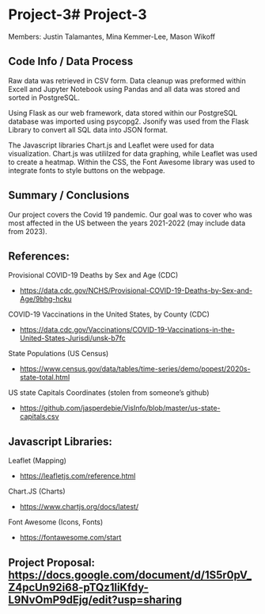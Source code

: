 # Project-3# Project-3

Members: Justin Talamantes, Mina Kemmer-Lee, Mason Wikoff


## Code Info / Data Process
Raw data was retrieved in CSV form. Data cleanup was preformed within Excell and Jupyter Notebook using Pandas and all data was stored and sorted in PostgreSQL.

Using Flask as our web framework, data stored within our PostgreSQL database was imported using psycopg2. Jsonify was used from the Flask Library to convert all SQL data into JSON format. 

The Javascript libraries Chart.js and Leaflet were used for data visualization. Chart.js was utililzed for data graphing, while Leaflet was used to create a heatmap. Within the CSS, the Font Awesome ​library was used to integrate fonts to style buttons on the webpage.

## Summary / Conclusions
Our project covers the Covid 19 pandemic. Our goal was to cover who was most affected in the US between the years 2021-2022 (may include data from 2023).

## References: 
Provisional COVID-19 Deaths by Sex and Age (CDC)  
-  https://data.cdc.gov/NCHS/Provisional-COVID-19-Deaths-by-Sex-and-Age/9bhg-hcku

COVID-19 Vaccinations in the United States, by County (CDC) 
-  https://data.cdc.gov/Vaccinations/COVID-19-Vaccinations-in-the-United-States-Jurisdi/unsk-b7fc

State Populations (US Census)
-  https://www.census.gov/data/tables/time-series/demo/popest/2020s-state-total.html

US state Capitals Coordinates (stolen from someone’s github)   
-  https://github.com/jasperdebie/VisInfo/blob/master/us-state-capitals.csv


## Javascript Libraries:
Leaflet (Mapping)
- https://leafletjs.com/reference.html

Chart.JS (Charts)
- https://www.chartjs.org/docs/latest/

Font Awesome (Icons, Fonts)
- https://fontawesome.com/start


## Project Proposal: https://docs.google.com/document/d/1S5r0pV_Z4pcUn92i68-pTQz1liKfdy-L9NvOmP9dEjg/edit?usp=sharing

